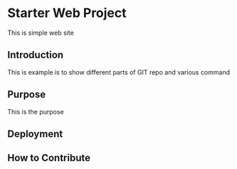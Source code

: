 # Starter Web Project

This is simple web site

## Introduction

This is example is to show different parts of GIT repo and various command

## Purpose

This is the purpose

## Deployment

## How to Contribute
